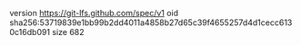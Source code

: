 version https://git-lfs.github.com/spec/v1
oid sha256:53719839e1bb99b2dd4011a4858b27d65c39f4655257d4d1cecc6130c16db091
size 682
